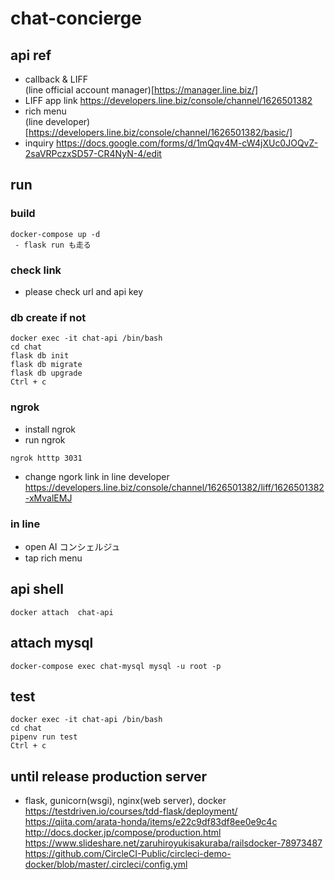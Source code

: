 # chat-concierge

## api ref
 - callback & LIFF  
(line official account manager)[https://manager.line.biz/]  
 - LIFF app link
 https://developers.line.biz/console/channel/1626501382
 - rich menu  
(line developer)[https://developers.line.biz/console/channel/1626501382/basic/]  
 - inquiry
https://docs.google.com/forms/d/1mQqv4M-cW4jXUc0JOQvZ-2saVRPczxSD57-CR4NyN-4/edit


## run
### build
```
docker-compose up -d
 - flask run も走る
```

### check link
 - please check url and api key

### db create if not
```
docker exec -it chat-api /bin/bash
cd chat
flask db init
flask db migrate
flask db upgrade
Ctrl + c
```

### ngrok
 - install ngrok
 - run ngrok
 ```
 ngrok htttp 3031
 ```
 - change ngork link in line developer  
 https://developers.line.biz/console/channel/1626501382/liff/1626501382-xMvalEMJ  

### in line
 - open AI コンシェルジュ
 - tap rich menu

## api shell
```
docker attach  chat-api
```

## attach mysql
```
docker-compose exec chat-mysql mysql -u root -p
```

## test
```
docker exec -it chat-api /bin/bash
cd chat
pipenv run test
Ctrl + c
```
## until release production server
 - flask, gunicorn(wsgi), nginx(web server), docker
https://testdriven.io/courses/tdd-flask/deployment/
https://qiita.com/arata-honda/items/e22c9df83df8ee0e9c4c
http://docs.docker.jp/compose/production.html
https://www.slideshare.net/zaruhiroyukisakuraba/railsdocker-78973487
https://github.com/CircleCI-Public/circleci-demo-docker/blob/master/.circleci/config.yml


